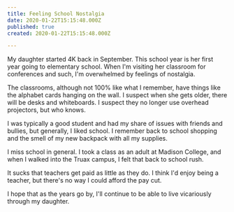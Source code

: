 ```yaml
---
title: Feeling School Nostalgia
date: 2020-01-22T15:15:48.000Z
published: true
created: 2020-01-22T15:15:48.000Z

---
```


My daughter started 4K back in September. This school year is her first year going to elementary school. When I'm visiting her classroom for conferences and such, I'm overwhelmed by feelings of nostalgia.

The classrooms, although not 100% like what I remember, have things like the alphabet cards hanging on the wall. I suspect when she gets older, there will be desks and whiteboards. I suspect they no longer use overhead projectors, but who knows.

I was typically a good student and had my share of issues with friends and bullies, but generally, I liked school. I remember back to school shopping and the smell of my new backpack with all my supplies.

I miss school in general. I took a class as an adult at Madison College, and when I walked into the Truax campus, I felt that back to school rush.

It sucks that teachers get paid as little as they do. I think I'd enjoy being a teacher, but there's no way I could afford the pay cut.

I hope that as the years go by, I'll continue to be able to live vicariously through my daughter.

